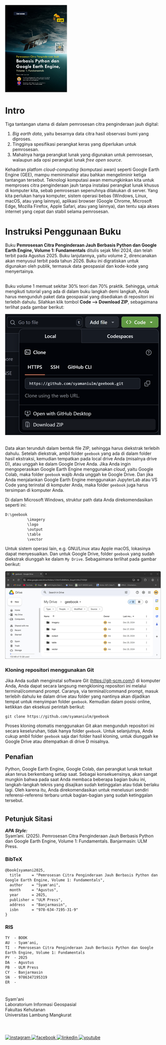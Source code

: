 <html>
  <body>
    <div>
      <a href="https://github.com/syamaniulm/geebook/blob/main/Ebook_Inderaja_Python_GEE_Vol1_Syamani.pdf">
        <img src="./img/cover_gee_vol1.jpg" alt="Ebook Volume 1 Link" style="width:200px;">
      </a>
    </div>
  </body>
</html>

# Intro
Tiga tantangan utama di dalam pemrosesan citra penginderaan jauh digital:<br/>
1. *Big earth data*, yaitu besarnya data citra hasil observasi bumi yang diproses.
2. Tingginya spesifikasi perangkat keras yang diperlukan untuk pemrosesan.
3. Mahalnya harga perangkat lunak yang digunakan untuk pemrosesan, walaupun ada opsi perangkat lunak *free open source*.

Kehadiran platfom *cloud-computing* (komputasi awan) seperti Google Earth Engine (GEE), mampu meminimalisir atau bahkan mengeliminir ketiga tantangan tersebut. Teknologi komputasi awan memungkinkan kita untuk memproses citra penginderaan jauh tanpa instalasi perangkat lunak khusus di komputer kita, sebab pemrosesan sepenuhnya dilakukan di server. Yang kita perlukan hanya komputer, sistem operasi bebas (Windows, Linux, macOS, atau yang lainnya), aplikasi browser (Google Chrome, Microsoft Edge, Mozilla Firefox, Apple Safari, atau yang lainnya), dan tentu saja akses internet yang cepat dan stabil selama pemrosesan.<br/>

# Instruksi Penggunaan Buku
Buku **Pemrosesan Citra Penginderaan Jauh Berbasis Python dan Google Earth Engine, Volume 1: Fundamentals**  ditulis sejak Mei 2024, dan telah terbit pada Agustus 2025. Buku lanjutannya, yaitu volume 2, direncanakan akan menyusul terbit pada tahun 2026. Buku ini digratiskan untuk digunakan oleh publik, termasuk data geospasial dan kode-kode yang menyertainya.<br/><br/>

Buku volume 1 memuat sekitar 30% teori dan 70% praktik. Sehingga, untuk mengikuti tutorial yang ada di dalam buku langkah demi langkah, Anda harus mengunduh paket data geospasial yang disediakan di repositori ini terlebih dahulu. Silahkan klik tombol **Code --> Download ZIP**, sebagaimana terlihat pada gambar berikut:<br/>

<html>
  <body>
    <div>
      <img src="./img/zip_download.png" alt="Download Zip" width="512">
    </div>
  </body>
</html>

<br/>Data akan terunduh dalam bentuk file ZIP, sehingga harus diekstrak terlebih dahulu. Setelah diekstrak, ambil folder ```geebook``` yang ada di dalam folder hasil ekstraksi, kemudian tempatkan pada local drive Anda (misalnya drive D), atau unggah ke dalam Google Drive Anda. Jika Anda ingin mengoperasikan Google Earth Engine menggunakan *cloud*, yaitu Google Colab, maka folder ```geebook``` wajib Anda unggah ke Google Drive. Dan jika Anda menjalankan Google Earth Engine menggunakan JupyterLab atau VS Code yang terinstal di komputer Anda, maka folder ```geebook``` juga harus tersimpan di komputer Anda.<br/>

Di dalam Microsoft Windows, struktur path data Anda direkomendasikan seperti ini:<br/>
```
D:\geebook
          \imagery
          \logo
          \output
          \table
          \vector
```

Untuk sistem operasi lain, e.g. GNU/Linux atau Apple macOS, lokasinya dapat menyesuaikan. Dan untuk Google Drive, folder ```geebook``` yang sudah diekstrak diunggah ke dalam ```My Drive```. Sebagaimana terlihat pada gambar berikut:<br/>

<html>
  <body>
    <div>
      <img src="./img/gdrive_path.png" alt="Google Drive Path" width="512">
    </div>
  </body>
</html>

### Kloning repositori menggunakan Git
Jika Anda sudah menginstal software Git (https://git-scm.com/) di komputer Anda, Anda dapat secara langsung mengkloning repositori ini melalui terminal/command prompt. Caranya, via terminal/command prompt, masuk terlebih dahulu ke dalam drive atau folder yang nantinya akan dijadikan tempat untuk menyimpan folder ```geebook```. Kemudian dalam posisi online, ketikkan dan eksekusi perintah berikut:<br/>
```
git clone https://github.com/syamaniulm/geebook
```

Proses kloning otomatis menggunakan Git akan mengunduh repositori ini secara keseluruhan, tidak hanya folder ```geebook```. Untuk selanjutnya, Anda cukup ambil folder ```geebook``` saja dari folder hasil kloning, untuk diunggah ke Google Drive atau ditempatkan di drive D misalnya.

## Penafian
Python, Google Earth Engine, Google Colab, dan perangkat lunak terkait akan terus berkembang setiap saat. Sebagai konsekuensinya, akan sangat mungkin bahwa pada saat Anda membaca beberapa bagian buku ini, langkah-langkah teknis yang disajikan sudah ketinggalan atau tidak berlaku lagi. Oleh karena itu, Anda direkomendasikan untuk menelusuri sendiri referensi-referensi terbaru untuk bagian-bagian yang sudah ketinggalan tersebut.
#

## Petunjuk Sitasi

***APA Style:***<br/>
Syam’ani. (2025). Pemrosesan Citra Penginderaan Jauh Berbasis Python dan Google Earth Engine, Volume 1: Fundamentals. Banjarmasin: ULM Press.<br/>
### BibTeX
```
@book{syamani2025,
  title     = "Pemrosesan Citra Penginderaan Jauh Berbasis Python dan Google Earth Engine, Volume 1: Fundamentals",
  author    = "Syam'ani",
  month     = "Agustus",
  year      = 2025,
  publisher = "ULM Press",
  address   = "Banjarmasin",
  isbn      = "978-634-7195-31-9"
}
```

### RIS
```
TY  - BOOK
AU  - Syam'ani, 
TI  - Pemrosesan Citra Penginderaan Jauh Berbasis Python dan Google Earth Engine, Volume 1: Fundamentals
PY  - 2025
DA  - Agustus
PB  - ULM Press
CY  - Banjarmasin
SN  - 9786347195319
ER  - 
```
#

Syam'ani<br/>
Laboratorium Informasi Geospasial<br/>
Fakultas Kehutanan<br/>
Universitas Lambung Mangkurat
#
<br/>
<html>
<body>
  <div class="social-icons">
    <a href="https://www.instagram.com/syamani_ulm">
      <img
        src="https://readmecodegen.vercel.app/api/social-icon?name=instagram&size=32"
        alt="instagram"
      />
    </a>
    <a href="https://web.facebook.com/syamani.ulm">
      <img
        src="https://readmecodegen.vercel.app/api/social-icon?name=facebook&size=32"
        alt="facebook"
      />
    </a>
    <a href="https://linkedin.com/in/syamaniulm">
      <img
        src="https://readmecodegen.vercel.app/api/social-icon?name=linkedin&size=32"
        alt="linkedin"
      />
    </a>
    <a href="https://www.youtube.com/c/geospatialcorner">
      <img
        src="https://readmecodegen.vercel.app/api/social-icon?name=youtube&size=32"
        alt="youtube"
      />
    </a>
  </div>
</body>
</html>

